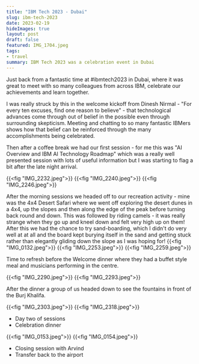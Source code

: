 ```yaml
---
title: "IBM Tech 2023 - Dubai"
slug: ibm-tech-2023
date: 2023-02-19
hideImages: true
layout: post
draft: false
featured: IMG_1704.jpeg
tags:
- travel
summary: IBM Tech 2023 was a celebration event in Dubai
---
```


Just back from a fantastic time at #ibmtech2023 in Dubai, where it was great to meet with so many colleagues from across IBM, celebrate our achievements and learn together.

I was really struck by this in the welcome kickoff from Dinesh Nirmal - "For every ten excuses, find one reason to believe" - that technological advances come through out of belief in the possible even through surrounding skepticism. Meeting and chatting to so many fantastic IBMers shows how that belief can be reinforced through the many accomplishments being celebrated.

Then after a coffee break we had our first session - for me this was "AI Overview and IBM AI Technology Roadmap" which was a really well presented session with lots of useful information but I was starting to flag a bit after the late night arrival. 

{{<fig "IMG_2232.jpeg">}}
{{<fig "IMG_2240.jpeg">}}
{{<fig "IMG_2246.jpeg">}}

After the morning sessions we headed off to our recreation activity - mine was the 4x4 Desert Safari where we went off exploring the desert dunes in a 4x4, up the slopes and then along the edge of the peak before turning back round and down. This was followed by riding camels - it was really strange when they go up and kneel down and felt very high up on them!  After this we had the chance to try sand-boarding, which I didn't do very well at at all and the board kept burying itself in the sand and getting stuck rather than elegantly gliding down the slope as I was hoping for!
{{<fig "IMG_0132.jpeg">}}
{{<fig "IMG_2253.jpeg">}}
{{<fig "IMG_2259.jpeg">}}

Time to refresh before the Welcome dinner where they had a buffet style meal and musicians performing in the centre.  

{{<fig "IMG_2290.jpeg">}}
{{<fig "IMG_2293.jpeg">}}

After the dinner a group of us headed down to see the fountains in front of the Burj Khalifa.

{{<fig "IMG_2303.jpeg">}}
{{<fig "IMG_2318.jpeg">}}

 - Day two of sessions
 - Celebration dinner

{{<fig "IMG_0153.jpeg">}}
{{<fig "IMG_0154.jpeg">}}

 - Closing session with Arvind
 - Transfer back to the airport